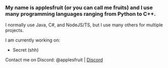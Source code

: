 ### My name is applesfruit (or you can call me fruits) and I use many programming languages ranging from Python to C++.

I normally use Java, C#, and NodeJS/TS, but I use many others for multiple projects.
                                   
I am currently working on:
 - Secret (shh)

Contact me on Discord: @applesfruit | [Discord](https://discord.gg/eRFyvbdFE8)
